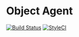Object Agent
==================

[![Build Status](https://travis-ci.org/psiphp/object-agent.svg?branch=master)](https://travis-ci.org/psiphp/object-agent)
[![StyleCI](https://styleci.io/repos/<repo-id>/shield)](https://styleci.io/repos/<repo-id>)
